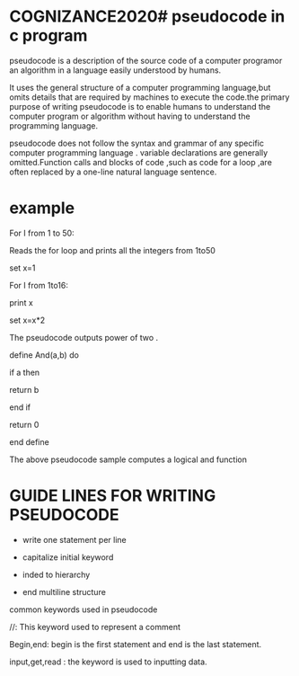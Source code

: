 # COGNIZANCE2020# pseudocode in c program
pseudocode is a description of the source code of a computer programor an algorithm in a language easily understood by humans.

It uses the general structure of a computer programming language,but omits details that are required by machines to execute the code.the primary purpose of writing pseudocode is to enable humans to understand the computer program or algorithm without having to understand the programming language.

pseudocode does not follow the syntax and grammar of any specific computer programming language . variable declarations are generally omitted.Function calls and blocks of code ,such as code for a loop ,are often replaced by a one-line natural language sentence.

# example
For I from 1 to 50:

Reads the for loop and prints all the integers from 1to50

set x=1

For I from 1to16:

print x

set x=x*2

The pseudocode outputs power of two .

define And(a,b) do 

if a then 

return  b 

end if 

return 0

end define 

The above pseudocode sample computes a logical and function
# GUIDE LINES FOR WRITING PSEUDOCODE

* write one statement per line

* capitalize initial keyword

* inded to hierarchy

* end multiline structure

 common keywords used in pseudocode

//: This keyword used to represent a comment

Begin,end: begin is the first statement and end is the last statement.

input,get,read : the keyword is used to inputting data.

